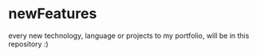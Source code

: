 # newFeatures

every new technology, language or projects to my portfolio, will be in this repository :)
